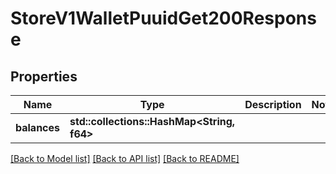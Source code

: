 # StoreV1WalletPuuidGet200Response

## Properties

Name | Type | Description | Notes
------------ | ------------- | ------------- | -------------
**balances** | **std::collections::HashMap<String, f64>** |  | 

[[Back to Model list]](../README.md#documentation-for-models) [[Back to API list]](../README.md#documentation-for-api-endpoints) [[Back to README]](../README.md)


